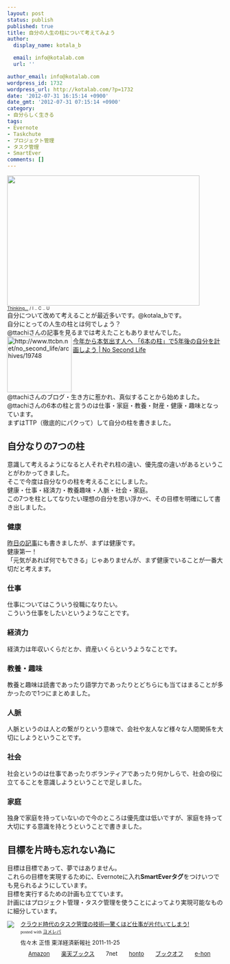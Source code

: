```yaml
---
layout: post
status: publish
published: true
title: 自分の人生の柱について考えてみよう
author:
  display_name: kotala_b

  email: info@kotalab.com
  url: ''

author_email: info@kotalab.com
wordpress_id: 1732
wordpress_url: http://kotalab.com/?p=1732
date: '2012-07-31 16:15:14 +0900'
date_gmt: '2012-07-31 07:15:14 +0900'
category:
- 自分らしく生きる
tags:
- Evernote
- Taskchute
- プロジェクト管理
- タスク管理
- SmartEver
comments: []
---
```

<p><a href="http://kotalab.com/wp-content/uploads/thinking_120731.jpg" target="_blank"><img src="http://kotalab.com/wp-content/uploads/thinking_120731.jpg" alt="" title="thinking_120731" width="448" height="303" class="alignnone size-full wp-image-1735" /></a><br />
<span style="font-size:10px;"><a href="http://www.flickr.com/photos/eliotmarc/2865384067/" target="_blank">Thinking...</a> / I .. C .. U</span><br />
自分について改めて考えることが最近多いです。@kotala_bです。<br />
自分にとっての人生の柱とは何でしょう？<br />
@ttachiさんの記事を見るまでは考えたこともありませんでした。<br />
<a href="http://www.ttcbn.net/no_second_life/archives/19748" target="_blank"><img src="http://capture.heartrails.com/150x130?http://www.ttcbn.net/no_second_life/archives/19748" alt="http://www.ttcbn.net/no_second_life/archives/19748" width="150" height="130" align="left" /></a><a href="http://www.ttcbn.net/no_second_life/archives/19748" target="_blank">今年から本気出す人へ 「6本の柱」で5年後の自分を計画しよう | No Second Life</a><br style="clear:both;" />@ttachiさんのブログ・生き方に惹かれ、真似することから始めました。<br />
@ttachiさんの6本の柱と言うのは仕事・家庭・教養・財産・健康・趣味となっています。<br />
まずはTTP（徹底的にパクって）して自分の柱を書きました。<br />
<!--more--></p>
<h2>自分なりの7つの柱</h2>
<p>意識して考えるようになると人それぞれ柱の違い、優先度の違いがあるということがわかってきました。<br />
そこで今度は自分なりの柱を考えることにしました。<br />
健康・仕事・経済力・教養趣味・人脈・社会・家庭。<br />
この7つを柱としてなりたい理想の自分を思い浮かべ、その目標を明確にして書き出しました。</p>
<h3>健康</h3>
<p><a href="http://kotalab.com/most-important-things" title="何が一番大切なのかを改めてよく考えてみよう" target="_blank">昨日の記事</a>にも書きましたが、まずは健康です。<br />
健康第一！<br />
「元気があれば何でもできる」じゃありませんが、まず健康でいることが一番大切だと考えます。</p>
<h3>仕事</h3>
<p>仕事についてはこういう役職になりたい。<br />
こういう仕事をしたいというようなことです。</p>
<h3>経済力</h3>
<p>経済力は年収いくらだとか、資産いくらというようなことです。</p>
<h3>教養・趣味</h3>
<p>教養と趣味は読書であったり語学力であったりとどちらにも当てはまることが多かったので1つにまとめました。</p>
<h3>人脈</h3>
<p>人脈というのは人との繋がりという意味で、会社や友人など様々な人間関係を大切にしようということです。</p>
<h3>社会</h3>
<p>社会というのは仕事であったりボランティアであったり何かしらで、社会の役に立てることを意識しようということで足しました。</p>
<h3>家庭</h3>
<p>独身で家庭を持っていないので今のところは優先度は低いですが、家庭を持って大切にする意識を持とうということで書きました。</p>
<h2>目標を片時も忘れない為に</h2>
<p>目標は目標であって、夢ではありません。<br />
これらの目標を実現するために、Evernoteに入れ<strong>SmartEverタグ</strong>をつけいつでも見られるようにしています。<br />
目標を実行するための計画も立てています。<br />
計画にはプロジェクト管理・タスク管理を使うことによってより実現可能なものに細分しています。</p>
<div class="booklink-box" style="text-align:left;padding-bottom:20px;font-size:small;/zoom: 1;overflow: hidden;">
<div class="booklink-image" style="float:left;margin:0 15px 10px 0;"><a href="http://www.amazon.co.jp/exec/obidos/asin/4492580948/same-22/" name="booklink" rel="nofollow" target="_blank"><img src="http://ecx.images-amazon.com/images/I/41Uk63c9VWL._SL160_.jpg" style="border: none;" /></a></div>
<div class="booklink-info" style="line-height:120%;/zoom: 1;overflow: hidden;">
<div class="booklink-name" style="margin-bottom:10px;line-height:120%"><a href="http://www.amazon.co.jp/exec/obidos/asin/4492580948/same-22/" rel="nofollow" name="booklink" target="_blank">クラウド時代のタスク管理の技術―驚くほど仕事が片付いてしまう!</a>
<div class="booklink-powered-date" style="font-size:8pt;margin-top:5px;font-family:verdana;line-height:120%">posted with <a href="http://yomereba.com" target="_blank">ヨメレバ</a></div>
</div>
<div class="booklink-detail" style="margin-bottom:5px;">佐々木 正悟 東洋経済新報社 2011-11-25    </div>
<div class="booklink-link2" style="margin-top:10px;">
<div class="shoplinkamazon" style="display:inline;margin-right:5px;background: url('http://img.yomereba.com/tam_y.gif') 0 0 no-repeat;padding: 2px 0 2px 18px;white-space: nowrap;"><a href="http://www.amazon.co.jp/exec/obidos/asin/4492580948/same-22/" rel="nofollow" target="_blank" title="アマゾン" >Amazon</a></div>
<div class="shoplinkrakuten" style="display:inline;margin-right:5px;background: url('http://img.yomereba.com/tam_y.gif') 0 -50px no-repeat;padding: 2px 0 2px 18px;white-space: nowrap;"><a href="http://hb.afl.rakuten.co.jp/hgc/0fa7afc8.bbfc196a.0fa7afc9.d56c38f1/?pc=http%3A%2F%2Fbooks.rakuten.co.jp%2Frb%2F11380563%2F%3Fscid%3Daf_ich_link_urltxt%26m%3Dhttp%3A%2F%2Fm.rakuten.co.jp%2Fev%2Fbook%2F" rel="nofollow" target="_blank" title="楽天ブックス" >楽天ブックス</a></div>
<div class="shoplinkseven" style="display:inline;margin-right:5px;background: url('http://img.yomereba.com/tam_y.gif') 0 -100px no-repeat;padding: 2px 0 2px 18px;white-space: nowrap;"><span class="removed_link" title="http://click.linksynergy.com/fs-bin/click?id=d2yYUp776R4&amp;subid=&amp;offerid=197738.1&amp;type=10&amp;tmpid=1787&amp;RD_PARM1=http%253A%252F%252Fwww.7netshopping.jp%252Fbooks%252Fsearch_result%252F%253Fctgy%253Dbooks%2526code%253D4492580948">7net</span></div>
<div class="shoplinkbk1" style="display:inline;margin-right:5px;background: url('http://img.yomereba.com/tam_y.gif') 0 -150px no-repeat;padding: 2px 0 2px 18px;white-space: nowrap;"><a href="http://ck.jp.ap.valuecommerce.com/servlet/referral?sid=2967684&pid=881104827&vc_url=http%3A%2F%2Fhonto.jp%2Fnetstore%2Fsearch_021_104492580948.html%3Fsrchf%3D1%26srchGnrNm%3D1" target="_blank" title="bk1" >honto</a></div>
<div class="shoplinkbookoff" style="display:inline;margin-right:5px;background: url('http://img.yomereba.com/tam_y.gif') 0 -200px no-repeat;padding: 2px 0 2px 18px;white-space: nowrap;"><a href="http://click.linksynergy.com/fs-bin/click?id=d2yYUp776R4&subid=&offerid=169505.1&type=10&tmpid=3677&RD_PARM1=http%253A%252F%252Fwww.bookoffonline.co.jp%252Fdisplay%252FL001%252Cbg%253D12%252Cq%253D9784492580943" rel="nofollow" target="_blank" title="ブックオフオンライン" >ブックオフ</a></div>
<div class="shoplinkehon" style="display:inline;margin-right:5px;background: url('http://img.yomereba.com/tam_y.gif') 0 -250px no-repeat;padding: 2px 0 2px 18px;white-space: nowrap;"><a href="http://ck.jp.ap.valuecommerce.com/servlet/referral?sid=2967684&pid=881104827&vc_url=http%3A%2F%2Fwww.e-hon.ne.jp%2Fbec%2FSA%2FDetail%3FrefISBN%3D4492580948" target="_blank" title="e-hon" >e-hon</a></div>
</div>
</div>
<div class="booklink-footer" style="clear: left"></div>
</div>
